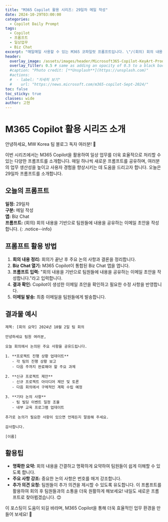 ```yaml
---
title: "M365 Copilot 활용 시리즈: 29일차 메일 작성"
date: 2024-10-29T03:00:00
categories:
  - Copilot Daily Prompt
tags:
  - Copilot
  - 프롬프트
  - 일상업무
  - Biz Chat
excerpt: "매일매일 사용할 수 있는 M365 코파일럿 프롬프트입니다. \"/(회의) 회의 내용을 기반으로 팀원들에 내용을 공유하는 이메일 초안을 작성합니다.\""
header:
  overlay_image: /assets/images/header/Microsoft365-Copilot-KeyArt-Productivity-6K-01.png
  overlay_filter: 0.5 # same as adding an opacity of 0.5 to a black background
  #caption: "Photo credit: [**Unsplash**](https://unsplash.com)"
  #actions:
  #  - label: "자세히 보기"
  #    url: "https://news.microsoft.com/m365-copilot-Sept-2024/"
toc: false
toc_sticky: true
classes: wide
author: 고현
---
```


# M365 Copilot 활용 시리즈 소개

안녕하세요, MW Korea 팀 블로그 독자 여러분! 🎉

이번 시리즈에서는 M365 Copilot을 활용하여 일상 업무를 더욱 효율적으로 처리할 수 있는 다양한 프롬프트를 소개합니다. 매일 하나씩 새로운 프롬프트를 공유하며, 여러분의 업무 생산성을 높이고 사용자 경험을 향상시키는 데 도움을 드리고자 합니다. 오늘은 29일차 프롬프트를 소개합니다.

## 오늘의 프롬프트

**일정:** 29일차  
**구분:** 메일 작성  
**앱:** Biz Chat  
**프롬프트:** (회의) 회의 내용을 기반으로 팀원들에 내용을 공유하는 이메일 초안을 작성합니다.
{: .notice--info}

## 프롬프트 활용 방법

1. **회의 내용 정리:** 회의가 끝난 후 주요 논의 사항과 결론을 정리합니다.
2. **Biz Chat 열기:** M365 Copilot이 통합된 Biz Chat 앱을 엽니다.
3. **프롬프트 입력:** "회의 내용을 기반으로 팀원들에 내용을 공유하는 이메일 초안을 작성합니다."라고 입력합니다.
4. **결과 확인:** Copilot이 생성한 이메일 초안을 확인하고 필요한 수정 사항을 반영합니다.
5. **이메일 발송:** 최종 이메일을 팀원들에게 발송합니다.

## 결과물 예시

```plaintext
제목: [회의 요약] 2024년 10월 2일 팀 회의

안녕하세요 팀원 여러분,

오늘 회의에서 논의된 주요 사항을 공유드립니다.

1. **프로젝트 진행 상황 업데이트**
   - 각 팀의 진행 상황 보고
   - 다음 주까지 완료해야 할 주요 과제

2. **신규 프로젝트 제안**
   - 신규 프로젝트 아이디어 제안 및 토론
   - 다음 회의에서 구체적인 계획 수립 예정

3. **기타 논의 사항**
   - 팀 빌딩 이벤트 일정 조율
   - 내부 교육 프로그램 업데이트

추가로 논의가 필요한 사항이 있으면 언제든지 말씀해 주세요.

감사합니다.

[이름]
```

## 활용팁
- **명확한 요약:** 회의 내용을 간결하고 명확하게 요약하여 팀원들이 쉽게 이해할 수 있도록 합니다.
- **주요 사항 강조:** 중요한 논의 사항은 번호를 매겨 강조합니다.
- **추가 의견 요청:** 팀원들이 추가 의견을 제시할 수 있도록 유도합니다.
이 프롬프트를 활용하여 회의 후 팀원들과의 소통을 더욱 원활하게 해보세요! 내일도 새로운 프롬프트로 찾아뵙겠습니다. 😊

이 포스팅이 도움이 되길 바라며, M365 Copilot을 통해 더욱 효율적인 업무 환경을 만들어 보세요! 🚀

